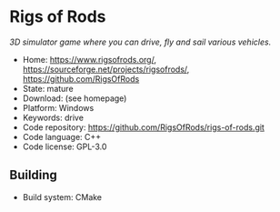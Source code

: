 # Rigs of Rods

_3D simulator game where you can drive, fly and sail various vehicles._

- Home: https://www.rigsofrods.org/, https://sourceforge.net/projects/rigsofrods/, https://github.com/RigsOfRods
- State: mature 
- Download: (see homepage)
- Platform: Windows
- Keywords: drive
- Code repository: https://github.com/RigsOfRods/rigs-of-rods.git
- Code language: C++
- Code license: GPL-3.0

## Building

- Build system: CMake
